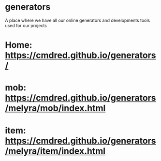 # generators
A place where we have all our online generators and developments tools used for our projects
# Home: https://cmdred.github.io/generators/

# mob:  https://cmdred.github.io/generators/melyra/mob/index.html
# item: https://cmdred.github.io/generators/melyra/item/index.html